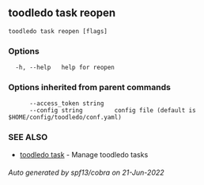## toodledo task reopen



```
toodledo task reopen [flags]
```

### Options

```
  -h, --help   help for reopen
```

### Options inherited from parent commands

```
      --access_token string   
      --config string         config file (default is $HOME/config/toodledo/conf.yaml)
```

### SEE ALSO

* [toodledo task](toodledo_task.md)	 - Manage toodledo tasks

###### Auto generated by spf13/cobra on 21-Jun-2022
